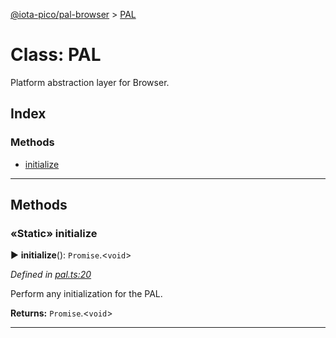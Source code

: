 [@iota-pico/pal-browser](../README.md) > [PAL](../classes/pal.md)



# Class: PAL


Platform abstraction layer for Browser.

## Index

### Methods

* [initialize](pal.md#initialize)



---
## Methods
<a id="initialize"></a>

### «Static» initialize

► **initialize**(): `Promise`.<`void`>



*Defined in [pal.ts:20](https://github.com/iotaeco/iota-pico-pal-browser/blob/8fc2a0e/src/pal.ts#L20)*



Perform any initialization for the PAL.




**Returns:** `Promise`.<`void`>





___


